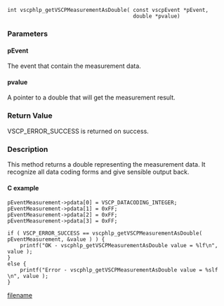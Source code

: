 

```clike
int vscphlp_getVSCPMeasurementAsDouble( const vscpEvent *pEvent, 
                                        double *pvalue)
```

### Parameters

#### pEvent
The event that contain the measurement data.

#### pvalue
A pointer to a double that will get the measurement result.


### Return Value
VSCP_ERROR_SUCCESS is returned on success.

### Description
This method returns a double representing the measurement data. It recognize all data coding forms and give sensible output back. 

#### C example

```clike
pEventMeasurement->pdata[0] = VSCP_DATACODING_INTEGER;
pEventMeasurement->pdata[1] = 0xFF;
pEventMeasurement->pdata[2] = 0xFF;
pEventMeasurement->pdata[3] = 0xFF;
 
if ( VSCP_ERROR_SUCCESS == vscphlp_getVSCPMeasurementAsDouble( pEventMeasurement, &value ) ) {
    printf("OK - vscphlp_getVSCPMeasurementAsDouble value = %lf\n", value );
}
else {
    printf("Error - vscphlp_getVSCPMeasurementAsDouble value = %slf \n", value );
}
```



[filename](./bottom_copyright.md ':include')